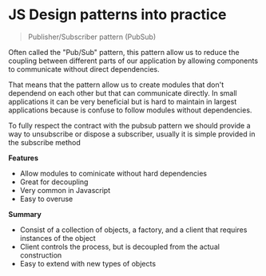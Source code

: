 # JS Design patterns into practice

> Publisher/Subscriber pattern (PubSub)

Often called the "Pub/Sub" pattern, this pattern allow us to reduce the coupling between different parts of our application by allowing components to communicate without direct dependencies.

That means that the pattern allow us to create modules that don't dependend on each other but that can communicate directly. 
In small applications it can be very beneficial but is hard to maintain in largest applications because is confuse to follow modules without dependencies.

To fully respect the contract with the pubsub pattern we should provide a way to unsubscribe or dispose a subscriber, usually it is simple provided in the subscribe method

**Features**

* Allow modules to cominicate without hard dependencies
* Great for decoupling
* Very common in Javascript
* Easy to overuse


**Summary**

* Consist of a collection of objects, a factory, and a client that requires instances of the object
* Client controls the process, but is decoupled from the actual construction
* Easy to extend with new types of objects

